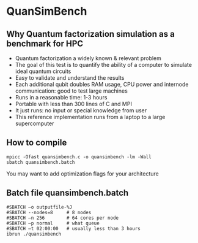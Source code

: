 # QuanSimBench

## Why Quantum factorization simulation as a benchmark for HPC
- Quantum factorization a widely known & relevant problem
- The goal of this test is to quantify the ability of a computer to simulate ideal quantum circuits
- Easy to validate and understand the results
- Each additional qubit doubles RAM usage, CPU power and internode communication: good to test large machines
- Runs in a reasonable time: 1-3 hours
- Portable with less than 300 lines of C and MPI
- It just runs: no input or special knowledge from user
- This reference implementation runs from a laptop to a large supercomputer

## How to compile
```
mpicc -Ofast quansimbench.c -o quansimbench -lm -Wall
sbatch quansimbench.batch
```
You may want to add optimization flags for your architecture

## Batch file quansimbench.batch
```
#SBATCH –o outputfile-%J
#SBATCH --nodes=8     # 8 nodes
#SBATCH –n 256        # 64 cores per node
#SBATCH –p normal     # what queue
#SBATCH –t 02:00:00   # usually less than 3 hours
ibrun ./quansimbench
```
